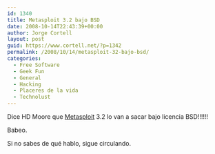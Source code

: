 ```yaml
---
id: 1340
title: Metasploit 3.2 bajo BSD
date: 2008-10-14T22:43:39+00:00
author: Jorge Cortell
layout: post
guid: https://www.cortell.net/?p=1342
permalink: /2008/10/14/metasploit-32-bajo-bsd/
categories:
  - Free Software
  - Geek Fun
  - General
  - Hacking
  - Placeres de la vida
  - Technolust
---
```

Dice HD Moore que <a title="https://www.metasploit.com/" href="https://www.metasploit.com/" target="_blank">Metasploit</a> 3.2 lo van a sacar bajo licencia BSD!!!!!!

Babeo.

Si no sabes de qué hablo, sigue circulando.